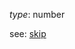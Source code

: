 
*type*: number

see: [skip](https://www.prisma.io/docs/prisma-graphql-api/reference/queries-qwe1/#skipping-elements-with-skip)

